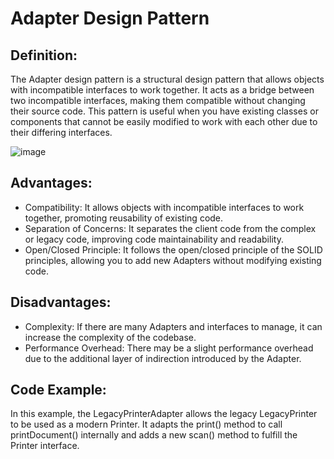 # Adapter Design Pattern

## Definition:
The Adapter design pattern is a structural design pattern that allows objects with incompatible interfaces to work together. 
It acts as a bridge between two incompatible interfaces, making them compatible without changing their source code. 
This pattern is useful when you have existing classes or components that cannot be easily modified to work with each other due to their differing interfaces.

![image](https://github.com/DanSaada/Design-Patterns-Playground/assets/112869076/961503ed-a6f3-41b9-bf52-6f350748794c)

## Advantages:
* Compatibility: It allows objects with incompatible interfaces to work together, promoting reusability of existing code.
* Separation of Concerns: It separates the client code from the complex or legacy code, improving code maintainability and readability.
* Open/Closed Principle: It follows the open/closed principle of the SOLID principles, allowing you to add new Adapters without modifying existing code.

## Disadvantages:
* Complexity: If there are many Adapters and interfaces to manage, it can increase the complexity of the codebase.
* Performance Overhead: There may be a slight performance overhead due to the additional layer of indirection introduced by the Adapter.

## Code Example:
In this example, the LegacyPrinterAdapter allows the legacy LegacyPrinter to be used as a modern Printer. 
It adapts the print() method to call printDocument() internally and adds a new scan() method to fulfill the Printer interface.
